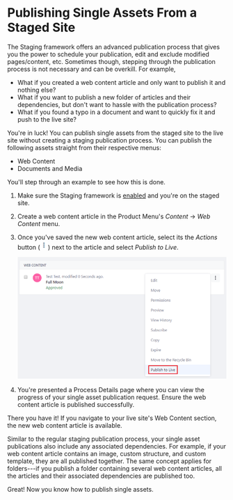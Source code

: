 # Publishing Single Assets From a Staged Site [](id=publishing-single-assets-from-a-staged-site)

The Staging framework offers an advanced publication process that gives you the
power to schedule your publication, edit and exclude modified pages/content,
etc. Sometimes though, stepping through the publication process is not necessary
and can be overkill. For example,

- What if you created a web content article and only want to publish it and
  nothing else?
- What if you want to publish a new folder of articles and their dependencies,
  but don't want to hassle with the publication process?
- What if you found a typo in a document and want to quickly fix it and push to
  the live site?

You're in luck! You can publish single assets from the staged site to the live
site without creating a staging publication process. You can publish the
following assets straight from their respective menus:

- Web Content
- Documents and Media

You'll step through an example to see how this is done.

1.  Make sure the Staging framework is
    [enabled](/discover/portal/-/knowledge_base/7-1/enabling-staging) and you're
    on the staged site.

2.  Create a web content article in the Product Menu's *Content* &rarr; *Web
    Content* menu.

3.  Once you've saved the new web content article, select its the *Actions*
    button (![Actions](../../../images/icon-actions.png)) next to the article
    and select *Publish to Live*.

    ![Figure 1: You can publish the single web content article to the live site.](../../../images/single-asset-publish.png)

4.  You're presented a Process Details page where you can view the progress of
    your single asset publication request. Ensure the web content article is
    published successfully.

There you have it! If you navigate to your live site's Web Content section, the
new web content article is available.

Similar to the regular staging publication process, your single asset
publications also include any associated dependencies. For example, if your web
content article contains an image, custom structure, and custom template, they
are all published together. The same concept applies for folders---if you
publish a folder containing several web content articles, all the articles and
their associated dependencies are published too.

Great! Now you know how to publish single assets.
